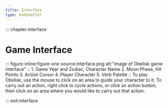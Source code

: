 ```yaml
---
title: Interface
type: bodymatter
---
```

::: chapter:interface
# Game Interface
::: figure-inline:figure-one source:interface.png alt:"Image of Obelisk game interface"
:: 1. Game Year and Zodiac, Character Name  2. Moon Phase, Hit Points   3. Action Cursor    4. Player Character     5. Verb Palette
::
To play Obelisk, use the mouse to click on an area to guide your character to it. To carry out an action, right click to cycle actions, or click an action button, then click on an area where you would like to carry out that action. 

::: exit:interface